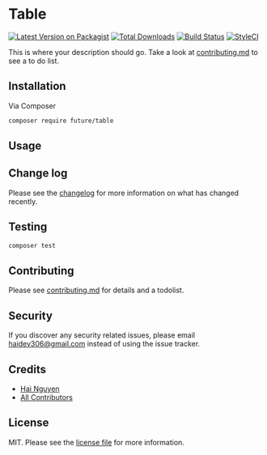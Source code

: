 # Table

[![Latest Version on Packagist][ico-version]][link-packagist]
[![Total Downloads][ico-downloads]][link-downloads]
[![Build Status][ico-travis]][link-travis]
[![StyleCI][ico-styleci]][link-styleci]

This is where your description should go. Take a look at [contributing.md](contributing.md) to see a to do list.

## Installation

Via Composer

```bash
composer require future/table
```

## Usage

## Change log

Please see the [changelog](changelog.md) for more information on what has changed recently.

## Testing

```bash
composer test
```

## Contributing

Please see [contributing.md](contributing.md) for details and a todolist.

## Security

If you discover any security related issues, please email haidev306@gmail.com instead of using the issue tracker.

## Credits

- [Hai Nguyen][link-author]
- [All Contributors][link-contributors]

## License

MIT. Please see the [license file](license.md) for more information.

[ico-version]: https://img.shields.io/packagist/v/future/table.svg?style=flat-square
[ico-downloads]: https://img.shields.io/packagist/dt/future/table.svg?style=flat-square
[ico-travis]: https://img.shields.io/travis/future/table/master.svg?style=flat-square
[ico-styleci]: https://styleci.io/repos/12345678/shield

[link-packagist]: https://packagist.org/packages/future/table
[link-downloads]: https://packagist.org/packages/future/table
[link-travis]: https://travis-ci.org/future/table
[link-styleci]: https://styleci.io/repos/12345678
[link-author]: https://github.com/future
[link-contributors]: ../../contributors
